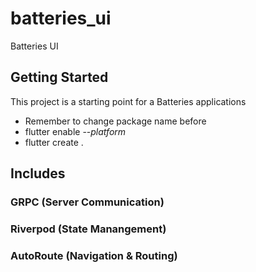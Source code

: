 # batteries_ui

Batteries UI

## Getting Started

This project is a starting point for a Batteries applications

- Remember to change package name before
- flutter enable --*platform*
- flutter create .

## Includes
### GRPC (Server Communication)
### Riverpod (State Manangement)
### AutoRoute (Navigation & Routing)